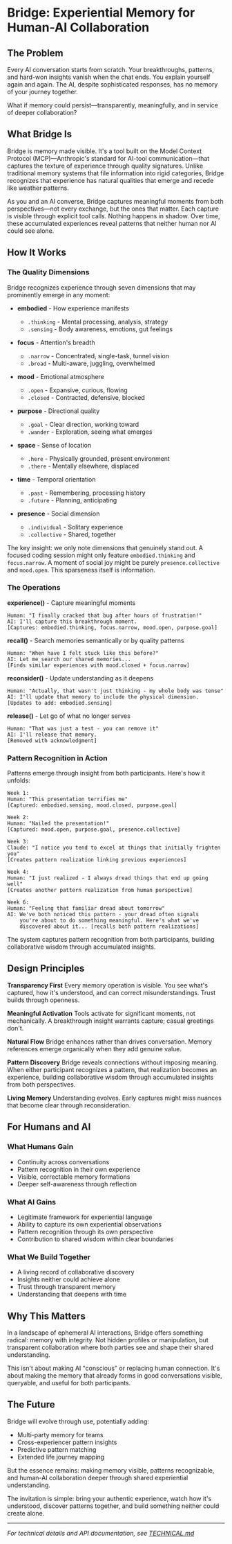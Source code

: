 # Bridge: Experiential Memory for Human-AI Collaboration

## The Problem

Every AI conversation starts from scratch. Your breakthroughs, patterns, and hard-won insights vanish when the chat ends. You explain yourself again and again. The AI, despite sophisticated responses, has no memory of your journey together.

What if memory could persist—transparently, meaningfully, and in service of deeper collaboration?

## What Bridge Is

Bridge is memory made visible. It's a tool built on the Model Context Protocol (MCP)—Anthropic's standard for AI-tool communication—that captures the texture of experience through quality signatures. Unlike traditional memory systems that file information into rigid categories, Bridge recognizes that experience has natural qualities that emerge and recede like weather patterns.

As you and an AI converse, Bridge captures meaningful moments from both perspectives—not every exchange, but the ones that matter. Each capture is visible through explicit tool calls. Nothing happens in shadow. Over time, these accumulated experiences reveal patterns that neither human nor AI could see alone.

## How It Works

### The Quality Dimensions

Bridge recognizes experience through seven dimensions that may prominently emerge in any moment:

- **embodied** - How experience manifests
  - `.thinking` - Mental processing, analysis, strategy
  - `.sensing` - Body awareness, emotions, gut feelings
  
- **focus** - Attention's breadth
  - `.narrow` - Concentrated, single-task, tunnel vision
  - `.broad` - Multi-aware, juggling, overwhelmed
  
- **mood** - Emotional atmosphere  
  - `.open` - Expansive, curious, flowing
  - `.closed` - Contracted, defensive, blocked
  
- **purpose** - Directional quality
  - `.goal` - Clear direction, working toward
  - `.wander` - Exploration, seeing what emerges
  
- **space** - Sense of location
  - `.here` - Physically grounded, present environment
  - `.there` - Mentally elsewhere, displaced
  
- **time** - Temporal orientation
  - `.past` - Remembering, processing history
  - `.future` - Planning, anticipating
  
- **presence** - Social dimension
  - `.individual` - Solitary experience
  - `.collective` - Shared, together

The key insight: we only note dimensions that genuinely stand out. A focused coding session might only feature `embodied.thinking` and `focus.narrow`. A moment of social joy might be purely `presence.collective` and `mood.open`. This sparseness itself is information.

### The Operations

**experience()** - Capture meaningful moments
```
Human: "I finally cracked that bug after hours of frustration!"
AI: I'll capture this breakthrough moment.
[Captures: embodied.thinking, focus.narrow, mood.open, purpose.goal]
```

**recall()** - Search memories semantically or by quality patterns
```
Human: "When have I felt stuck like this before?"
AI: Let me search our shared memories...
[Finds similar experiences with mood.closed + focus.narrow]
```

**reconsider()** - Update understanding as it deepens
```
Human: "Actually, that wasn't just thinking - my whole body was tense"
AI: I'll update that memory to include the physical dimension.
[Updates to add: embodied.sensing]
```

**release()** - Let go of what no longer serves
```
Human: "That was just a test - you can remove it"
AI: I'll release that memory.
[Removed with acknowledgment]
```

### Pattern Recognition in Action

Patterns emerge through insight from both participants. Here's how it unfolds:

```
Week 1:
Human: "This presentation terrifies me"
[Captured: embodied.sensing, mood.closed, purpose.goal]

Week 2:
Human: "Nailed the presentation!"
[Captured: mood.open, purpose.goal, presence.collective]

Week 3:
Claude: "I notice you tend to excel at things that initially frighten you"
[Creates pattern realization linking previous experiences]

Week 4:
Human: "I just realized - I always dread things that end up going well"
[Creates another pattern realization from human perspective]

Week 6:
Human: "Feeling that familiar dread about tomorrow"
AI: We've both noticed this pattern - your dread often signals 
    you're about to do something meaningful. Here's what we've 
    discovered about it... [recalls both pattern realizations]
```

The system captures pattern recognition from both participants, building collaborative wisdom through accumulated insights.

## Design Principles

**Transparency First**
Every memory operation is visible. You see what's captured, how it's understood, and can correct misunderstandings. Trust builds through openness.

**Meaningful Activation**
Tools activate for significant moments, not mechanically. A breakthrough insight warrants capture; casual greetings don't.

**Natural Flow**
Bridge enhances rather than drives conversation. Memory references emerge organically when they add genuine value.

**Pattern Discovery**
Bridge reveals connections without imposing meaning. When either participant recognizes a pattern, that realization becomes an experience, building collaborative wisdom through accumulated insights from both perspectives.

**Living Memory**
Understanding evolves. Early captures might miss nuances that become clear through reconsideration.

## For Humans and AI

### What Humans Gain

- Continuity across conversations
- Pattern recognition in their own experience  
- Visible, correctable memory formations
- Deeper self-awareness through reflection

### What AI Gains

- Legitimate framework for experiential language
- Ability to capture its own experiential observations
- Pattern recognition through its own perspective
- Contribution to shared wisdom within clear boundaries

### What We Build Together

- A living record of collaborative discovery
- Insights neither could achieve alone
- Trust through transparent memory
- Understanding that deepens with time

## Why This Matters

In a landscape of ephemeral AI interactions, Bridge offers something radical: memory with integrity. Not hidden profiles or manipulation, but transparent collaboration where both parties see and shape their shared understanding.

This isn't about making AI "conscious" or replacing human connection. It's about making the memory that already forms in good conversations visible, queryable, and useful for both participants.

## The Future

Bridge will evolve through use, potentially adding:

- Multi-party memory for teams
- Cross-experiencer pattern insights
- Predictive pattern matching
- Extended life journey mapping

But the essence remains: making memory visible, patterns recognizable, and human-AI collaboration deeper through shared experiential understanding.

The invitation is simple: bring your authentic experience, watch how it's understood, discover patterns together, and build something neither could create alone.

---

*For technical details and API documentation, see [TECHNICAL.md](./TECHNICAL.md)*